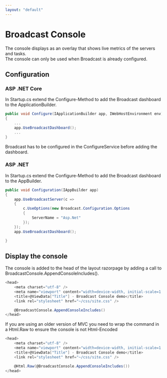 ```yaml
---
layout: "default"
---
```

# Broadcast Console

The console displays as an overlay that shows live metrics of the servers and tasks.  
The console can only be used when Broadcast is already configured.  

## Configuration
### ASP .NET Core
In Startup.cs extend the Configure-Method to add the Broadcast dashboard to the ApplicationBuilder.
```csharp
public void Configure(IApplicationBuilder app, IWebHostEnvironment env)
{
    ...
    app.UseBroadcastDashboard();
    ...
}
```
Broadcast has to be configured in the ConfigureService before adding the dashboard.  

### ASP .NET
In Startup.cs extend the Configure-Method to add the Broadcast dashboard to the AppBuilder.
```csharp
public void Configuration(IAppBuilder app)
{
	app.UseBroadcastServer(c =>
	{
		c.UseOptions(new Broadcast.Configuration.Options
		{
			ServerName = "Asp.Net"
		});
	});
	app.UseBroadcastDashboard();

}
```

## Display the console
The console is added to the head of the layout razorpage by adding a call to  
BroadcastConsole.AppendConsoleIncludes().

```csharp
<head>
    <meta charset="utf-8" />
    <meta name="viewport" content="width=device-width, initial-scale=1.0" />
    <title>@ViewData["Title"] - Broadcast Console demo</title>
    <link rel="stylesheet" href="~/css/site.css" />

    @BroadcastConsole.AppendConsoleIncludes()
</head>
```

If you are using an older version of MVC you need to wrap the command in a Html.Raw to ensure the console is not Html-Encoded
```csharp
<head>
    <meta charset="utf-8" />
    <meta name="viewport" content="width=device-width, initial-scale=1.0" />
    <title>@ViewData["Title"] - Broadcast Console demo</title>
    <link rel="stylesheet" href="~/css/site.css" />

    @Html.Raw(@BroadcastConsole.AppendConsoleIncludes())
</head>
```